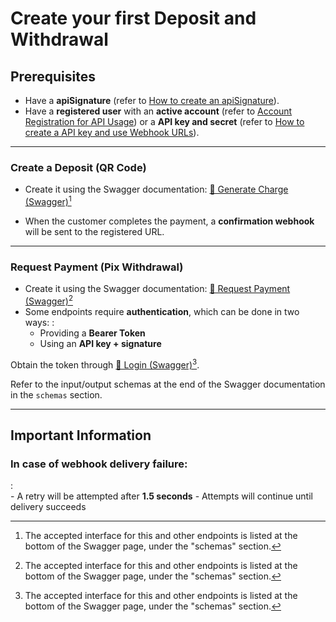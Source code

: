 # Create your first Deposit and Withdrawal
## Prerequisites
- Have a **apiSignature** (refer to [How to create an apiSignature](apiSignature.md)).
- Have a **registered user** with an **active account** (refer to [Account Registration for API Usage](accountRegistration.md)) or a **API key and secret** (refer to [How to create a API key and use Webhook URLs](apiIntegration.md)).

---

### Create a Deposit (QR Code)

- Create it using the Swagger documentation: [🔗 Generate Charge (Swagger)](https://api.pixease.reset-bank.com/api#/deposit/DepositController_create)[^1]

- When the customer completes the payment, a **confirmation webhook** will be sent to the registered URL.

---

### Request Payment (Pix Withdrawal)

- Create it using the Swagger documentation: [🔗 Request Payment (Swagger)](https://api.pixease.reset-bank.com/api#/withdrawal/WithdrawalController_create)[^1]
- Some endpoints require **authentication**, which can be done in two ways:
:   
    - Providing a **Bearer Token**
    - Using an **API key + signature**

Obtain the token through [🔗 Login (Swagger)](https://api.pixease.reset-bank.com/api#/auth/AuthController_signIn)[^1].

Refer to the input/output schemas at the end of the Swagger documentation in the `schemas` section.

---

## Important Information

### In case of webhook delivery failure:
:   
    - A retry will be attempted after **1.5 seconds**
    - Attempts will continue until delivery succeeds

[^1]: The accepted interface for this and other endpoints is listed at the bottom of the Swagger page, under the "schemas" section.